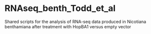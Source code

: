 # RNAseq_benth_Todd_et_al
Shared scripts for the analysis of RNA-seq data produced in Nicotiana benthamiana after treatment with HopBA1 versus empty vector
